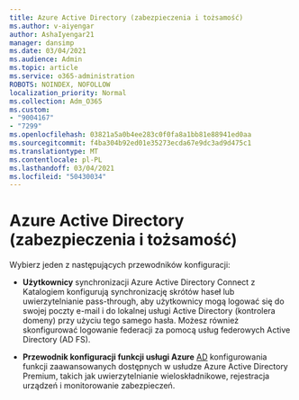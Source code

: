 ```yaml
---
title: Azure Active Directory (zabezpieczenia i tożsamość)
ms.author: v-aiyengar
author: AshaIyengar21
manager: dansimp
ms.date: 03/04/2021
ms.audience: Admin
ms.topic: article
ms.service: o365-administration
ROBOTS: NOINDEX, NOFOLLOW
localization_priority: Normal
ms.collection: Adm_O365
ms.custom:
- "9004167"
- "7299"
ms.openlocfilehash: 03821a5a0b4ee283c0f0fa8a1bb81e88941ed0aa
ms.sourcegitcommit: f4ba304b92ed01e35273ecda67e9dc3ad9d475c1
ms.translationtype: MT
ms.contentlocale: pl-PL
ms.lasthandoff: 03/04/2021
ms.locfileid: "50430034"
---
```

# <a name="azure-active-directory-security-and-identity"></a>Azure Active Directory (zabezpieczenia i tożsamość)

Wybierz jeden z następujących przewodników konfiguracji:

- **Użytkownicy** [](https://go.microsoft.com/fwlink/?linkid=2071310) synchronizacji Azure Active Directory Connect z Katalogiem konfigurują synchronizację skrótów haseł lub uwierzytelnianie pass-through, aby użytkownicy mogą logować się do swojej poczty e-mail i do lokalnej usługi Active Directory (kontrolera domeny) przy użyciu tego samego hasła. Możesz również skonfigurować logowanie federacji za pomocą usług federowych Active Directory (AD FS).

- **Przewodnik konfiguracji funkcji usługi Azure** [AD](https://go.microsoft.com/fwlink/?linkid=2134390) konfigurowania funkcji zaawansowanych dostępnych w usłudze Azure Active Directory Premium, takich jak uwierzytelnianie wieloskładnikowe, rejestracja urządzeń i monitorowanie zabezpieczeń.
